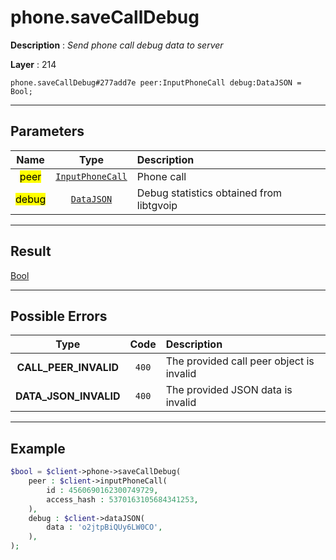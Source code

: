 # phone.saveCallDebug

**Description** : *Send phone call debug data to server*

**Layer** : 214

```tl
phone.saveCallDebug#277add7e peer:InputPhoneCall debug:DataJSON = Bool;
```

---

## Parameters

| Name | Type | Description |
| :---: | :---: | :--- |
| <mark>peer</mark> | [`InputPhoneCall`](type/InputPhoneCall) | Phone call |
| <mark>debug</mark> | [`DataJSON`](type/DataJSON) | Debug statistics obtained from libtgvoip |

---

## Result

[Bool](type/Bool)

---

## Possible Errors

| Type | Code | Description |
| :---: | :---: | :--- |
| **CALL_PEER_INVALID** | `400` | The provided call peer object is invalid |
| **DATA_JSON_INVALID** | `400` | The provided JSON data is invalid |

---

## Example

```php
$bool = $client->phone->saveCallDebug(
	peer : $client->inputPhoneCall(
		id : 4560690162300749729,
		access_hash : 5370163105684341253,
	),
	debug : $client->dataJSON(
		data : 'o2jtpBiQUy6LW0CO',
	),
);
```